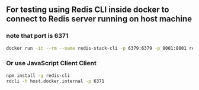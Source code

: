 ## For testing using Redis CLI inside docker to connect to Redis server running on host machine

### **note that port is 6371**

```bash
docker run -it --rm --name redis-stack-cli -p 6379:6379 -p 8001:8001 redis/redis-stack:latest redis-cli -h host.docker.internal -p 6371
```

### Or use JavaScript Client Client

```bash
npm install -g redis-cli
rdcli -h host.docker.internal -p 6371
```
